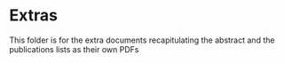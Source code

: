 # Extras

This folder is for the extra documents recapitulating
the abstract and the publications lists as their own PDFs
